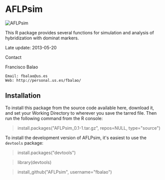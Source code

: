AFLPsim
=======
![AFLPsim](http://personal.us.es/fbalao/objetos/aflpsmall.jpg)

This R package provides several functions for simulation and analysis of hybridization with dominat markers.


Late update: 2013-05-20

Contact

Francisco Balao

    Email: fbalao@us.es
    Web: http://personal.us.es/fbalao/

## Installation

To install this package from the source code available here, download it, and set your Working Directory to wherever you save the tarred file. Then run the following command from the R console:

   > install.packages("AFLPsim_0.1-1.tar.gz", repos=NULL, type="source")



To install the development version of AFLPsim, it's easiest to use the `devtools` package:

   > install.packages("devtools")
   
   > library(devtools)
   
   > install_github("AFLPsim", username="fbalao")
